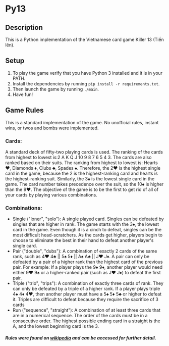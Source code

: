 Py13
========
## Description
This is a Python implementation of the Vietnamese card game Killer 13 (Tiến lên).

## Setup
1. To play the game verify that you have Python 3 installed and it is in your PATH. 
2. Install the dependencies by running `pip install -r requirements.txt`.
3. Then launch the game by running `./main`. 
4. Have fun!

## Game Rules
This is a standard implementation of the game. No unofficial rules, instant
wins, or twos and bombs were implemented. 
### Cards:
A standard deck of fifty-two playing cards is used. The ranking of the cards from highest to lowest is:2 A K Q J 10 9 8 7 6 5 4 3. The cards are also ranked based on their suits. The ranking from highest to lowest is: Hearts ♥, Diamonds ♦, Clubs ♣, Spades ♠. Therefore, the 2♥ is the highest single card in the game, because the 2 is the highest-ranking card and hearts is the highest-ranking suit. Similarly, the 3♠ is the lowest single card in the game. The card number takes precedence over the suit, so the 10♠ is higher than the 9♥. The objective of the game is to be the first to get rid of all of your cards by playing various combinations. 

### Combinations:
  * Single ("loner", "solo"): A single played card. Singles can be defeated by singles that are higher in rank. The game starts with the 3♠, the lowest card in the game. Even though it is a cinch to defeat, singles can be the most difficult head-scratchers. As the cards get higher, players begin to choose to eliminate the best in their hand to defeat another player's single card.
  * Pair ("double", "dubs"): A combination of exactly 2 cards of the same rank, such as 4♥ 4♣ || 5♠ 5♦ || A♠ A♣ || J♥ J♦. A pair can only be defeated by a pair of a higher rank than the highest card of the previous pair. For example: If a player plays the 9♠ 9♦, another player would need either 9♥ 9♠ or a higher-ranked pair (such as J♥ J♦) to defeat the first pair.
  * Triple ("trio", "trips"): A combination of exactly three cards of rank. They can only be defeated by a triple of a higher rank. If a player plays triple 4♠ 4♦ 4♥, then another player must have a 5♠ 5♦ 5♣ or higher to defeat it. Triples are difficult to defeat because they require the sacrifice of 3 cards
  * Run ("sequence", "straight"): A combination of at least three cards that are in a numerical sequence. The order of the cards must be in a consecutive order. The highest possible ending card in a straight is the A, and the lowest beginning card is the 3.

##### Rules were found on [wikipedia](https://en.wikipedia.org/wiki/Ti%E1%BA%BFn_l%C3%AAn) and can be accessed for further detail.
